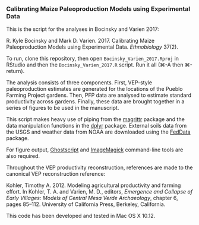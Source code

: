 ### Calibrating Maize Paleoproduction Models using Experimental Data

This is the script for the analyses in Bocinsky and Varien 2017:

R. Kyle Bocinsky and Mark D. Varien. 2017. Calibrating Maize Paleoproduction Models using Experimental Data. *Ethnobiology* 37(2).

To run, clone this repository, then open `Bocinsky_Varien_2017.Rproj` in RStudio and then the `Bocinsky_Varien_2017.R` script. Run it all (⌘-A then ⌘-return).

The analysis consists of three components. First, VEP-style paleoproduction estimates are generated for the locations of the Pueblo Farming Project gardens. Then, PFP data are analysed to estimate standard productivity across gardens. Finally, these data are brought together in a series of figures to be used in the manuscript.

This script makes heavy use of piping from the [magrittr](https://cran.r-project.org/web/packages/magrittr/vignettes/magrittr.html) package and the data manipulation functions in the [dplyr](https://cran.rstudio.com/web/packages/dplyr/vignettes/introduction.html) package. External soils data from the USGS and weather data from NOAA are downloaded using the [FedData](https://github.com/bocinsky/FedData) package.

For figure output, [Ghostscript](http://www.ghostscript.com/) and [ImageMagick](http://www.imagemagick.org/script/index.php) command-line tools are also required.

Throughout the VEP productivity reconstruction, references are made to the canonical VEP reconstruction reference:

Kohler, Timothy A. 2012. Modeling agricultural productivity and farming effort. In Kohler, T. A. and Varien, M. D., editors, *Emergence and Collapse of Early Villages: Models of Central Mesa Verde Archaeology*, chapter 6, pages 85–112. University of California Press, Berkeley, California.

This code has been developed and tested in Mac OS X 10.12.